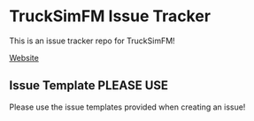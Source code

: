 # TruckSimFM Issue Tracker
This is an issue tracker repo for TruckSimFM!

[Website](https:/trucksim.fm/)

## Issue Template PLEASE USE

Please use the issue templates provided when creating an issue!
